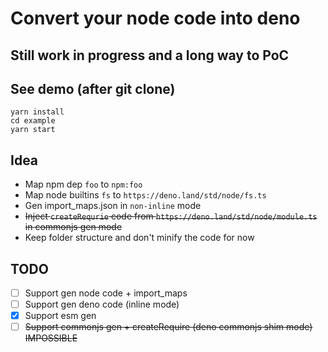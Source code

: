 # Convert your node code into deno

## Still work in progress and a long way to PoC

## See demo (after git clone)

```console
yarn install
cd example
yarn start
```

## Idea

-   Map npm dep `foo` to `npm:foo`
-   Map node builtins `fs` to `https://deno.land/std/node/fs.ts`
-   Gen import_maps.json in `non-inline` mode
-   ~~Inject `createRequrie` code from `https://deno.land/std/node/module.ts` in commonjs gen mode~~
-   Keep folder structure and don't minify the code for now

## TODO

-   [ ] Support gen node code + import_maps
-   [ ] Support gen deno code (inline mode)
-   [x] Support esm gen
-   [ ] ~~Support commonjs gen + createRequire (deno commonjs shim mode) IMPOSSIBLE~~
